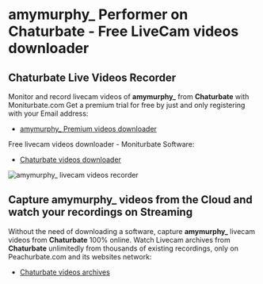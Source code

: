 # amymurphy_ Performer on Chaturbate - Free LiveCam videos downloader

## Chaturbate Live Videos Recorder

Monitor and record livecam videos of **amymurphy_** from **Chaturbate** with Moniturbate.com
Get a premium trial for free by just and only registering with your Email address:
* [amymurphy_ Premium videos downloader](https://moniturbate.com/request-demo-licence-key.html)

Free livecam videos downloader - Moniturbate Software:
* [Chaturbate videos downloader](https://moniturbate.com/moniturbate-download-software.html)

![amymurphy_ livecam videos recorder](https://peachurnet.com/templates/moniturbate-software.png)


## Capture amymurphy_ videos from the Cloud and watch your recordings on Streaming

Without the need of downloading a software, capture **amymurphy_** livecam videos from **Chaturbate** 100% online.
Watch Livecam archives from **Chaturbate** unlimitedly from thousands of existing recordings, only on Peachurbate.com and its websites network:
* [Chaturbate videos archives](https://peachurnet.com/)
